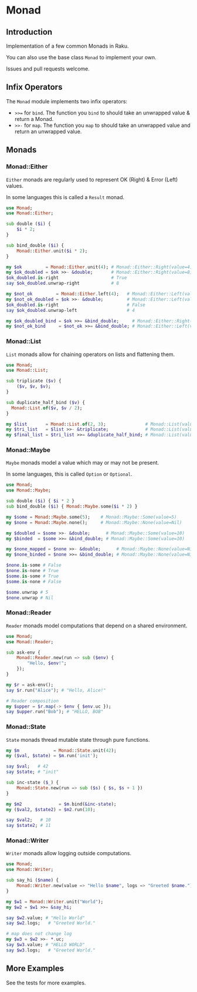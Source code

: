 # Monad

## Introduction

Implementation of a few common Monads in Raku.

You can also use the base class `Monad` to implement your own.

Issues and pull requests welcome.

## Infix Operators

The `Monad` module implements two infix operators:

- `>>=` for `bind`. The function you `bind` to should take an unwrapped value & return a Monad.
- `>>-` for `map`. The function you `map` to should take an unwrapped value and return an unwrapped value.

## Monads

### Monad::Either

`Either` monads are regularly used to represent OK (Right) & Error (Left) values.

In some languages this is called a `Result` monad.

```raku
use Monad;
use Monad::Either;

sub double ($i) {
    $i * 2;
}

sub bind_double ($i) {
    Monad::Either.unit($i * 2);
}

my $ok         = Monad::Either.unit(4); # Monad::Either::Right(value=4)
my $ok_doubled = $ok >>- &double;       # Monad::Either::Right(value=8)
$ok_doubled.is-right                    # True
say $ok_doubled.unwrap-right            # 8

my $not_ok         = Monad::Either.left(4);   # Monad::Either::Left(value=4)
my $not_ok_doubled = $ok >>- &double;         # Monad::Either::Left(value=8)
$ok_doubled.is-right                          # False
say $ok_doubled.unwrap-left                   # 4

my $ok_doubled_bind = $ok >>= &bind_double;     # Monad::Either::Right(value=8)
my $not_ok_bind     = $not_ok >>= &bind_double; # Monad::Either::Left(value=4)
```

### Monad::List

`List` monads allow for chaining operators on lists and flattening them.

```raku
use Monad;
use Monad::List;

sub triplicate ($v) {
    ($v, $v, $v);
}

sub duplicate_half_bind ($v) {
  Monad::List.of($v, $v / 2);
}

my $list       = Monad::List.of(2, 3);               # Monad::List(value=[2,3])
my $tri_list   = $list >>- &triplicate;              # Monad::List(value=[2,2,2,3,3,3])
my $final_list = $tri_list >>= &duplicate_half_bind; # Monad::List(value=[2,1,2,1,2,1,3,1.5,3,1.5,3,1.5])
```

### Monad::Maybe

`Maybe` monads model a value which may or may not be present.

In some languages, this is called `Option` or `Optional`.

```raku
use Monad;
use Monad::Maybe;

sub double ($i) { $i * 2 }
sub bind_double ($i) { Monad::Maybe.some($i * 2) }

my $some = Monad::Maybe.some(5);    # Monad::Maybe::Some(value=5)
my $none = Monad::Maybe.none();     # Monad::Maybe::None(value=Nil)

my $doubled = $some >>- &double;      # Monad::Maybe::Some(value=10)
my $binded  = $some >>= &bind_double; # Monad::Maybe::Some(value=10)

my $none_mapped = $none >>- &double;      # Monad::Maybe::None(value=Nil)
my $none_binded = $none >>= &bind_double; # Monad::Maybe::None(value=Nil)

$none.is-some # False
$none.is-none # True
$some.is-some # True
$some.is-none # False

$some.unwrap # 5
$none.unwrap # Nil
```

### Monad::Reader

`Reader` monads model computations that depend on a shared environment.

```raku
use Monad;
use Monad::Reader;

sub ask-env {
    Monad::Reader.new(run => sub ($env) {
        "Hello, $env!";
    });
}

my $r = ask-env();
say $r.run("Alice"); # "Hello, Alice!"

# Reader composition
my $upper = $r.map(-> $env { $env.uc });
say $upper.run("Bob"); # "HELLO, BOB"
```

### Monad::State

`State` monads thread mutable state through pure functions.

```raku
my $m             = Monad::State.unit(42);
my ($val, $state) = $m.run('init');

say $val;   # 42
say $state; # "init"

sub inc-state ($_) {
	Monad::State.new(run => sub ($s) { $s, $s + 1 })
}

my $m2              = $m.bind(&inc-state);
my ($val2, $state2) = $m2.run(10);

say $val2;   # 10
say $state2; # 11
```

### Monad::Writer

`Writer` monads allow logging outside computations.

```raku
use Monad;
use Monad::Writer;

sub say_hi ($name) {
    Monad::Writer.new(value => "Hello $name", logs => "Greeted $name.")
}

my $w1 = Monad::Writer.unit("World");
my $w2 = $w1 >>= &say_hi;

say $w2.value; # "Hello World"
say $w2.logs;   # "Greeted World."

# map does not change log
my $w3 = $w2 >>- *.uc;
say $w3.value; # "HELLO WORLD"
say $w3.logs;   # "Greeted World."
```

## More Examples

See the tests for more examples.
